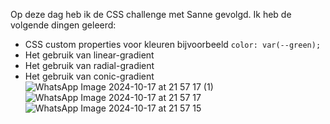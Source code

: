 Op deze dag heb ik de CSS challenge met Sanne gevolgd. Ik heb de volgende dingen geleerd:
* CSS custom properties voor kleuren bijvoorbeeld ` color: var(--green); `
* Het gebruik van  linear-gradient
* Het gebruik van  radial-gradient
* Het gebruik van   conic-gradient
![WhatsApp Image 2024-10-17 at 21 57 17 (1)](https://github.com/user-attachments/assets/658b7ccc-426a-482e-969a-6fcb54497b2d)
![WhatsApp Image 2024-10-17 at 21 57 17](https://github.com/user-attachments/assets/9edcc5aa-9ad0-4731-a738-84e7d1da3ef4)
![WhatsApp Image 2024-10-17 at 21 57 15](https://github.com/user-attachments/assets/9a15638e-5b36-46cd-8cdf-615b715b5137)

